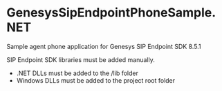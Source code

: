 # GenesysSipEndpointPhoneSample.NET
Sample agent phone application for Genesys SIP Endpoint SDK 8.5.1

SIP Endpoint SDK libraries must be added manually.
- .NET DLLs must be added to the /lib folder
- Windows DLLs must be added to the project root folder
